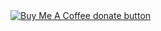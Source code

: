 <span class="badge-buymeacoffee">
<a href="https://www.buymeacoffee.com/antihax" title="Donate to this project using Buy Me A Coffee"><img src="https://img.shields.io/badge/buy%20me%20a%20coffee-donate-yellow.svg" alt="Buy Me A Coffee donate button" /></a>
</span>
